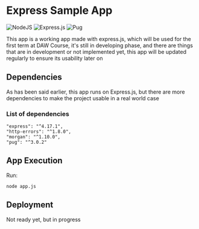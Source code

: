 # Express Sample App

![NodeJS](https://img.shields.io/badge/node.js-6DA55F?style=for-the-badge&logo=node.js&logoColor=white)
![Express.js](https://img.shields.io/badge/express.js-%23404d59.svg?style=for-the-badge&logo=express&logoColor=%2361DAFB)
![Pug](https://img.shields.io/badge/Pug-FFF?style=for-the-badge&logo=pug&logoColor=A86454)

This app is a working app made with express.js, which will be used for the first term at DAW Course, it's still in developing phase, and there are things that are in development or not implemented yet, this app will be updated regularly to ensure its usability later on

## Dependencies

As has been said earlier, this app runs on Express.js, but there are more dependencies to make the project usable in a real world case

### List of dependencies

    "express": "^4.17.1",
    "http-errors": "^1.8.0",
    "morgan": "^1.10.0",
    "pug": "^3.0.2"

## App Execution

Run:
    
    node app.js


## Deployment

Not ready yet, but in progress

